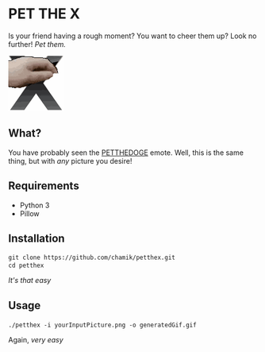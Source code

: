 # PET THE X 
Is your friend having a rough moment? You want to cheer them up? Look no further! *Pet them.*

![](media/X.gif)

## What?
You have probably seen the [PETTHEDOGE](https://betterttv.com/emotes/5f1c26426f378244660164c5) emote. Well, this is the same thing, but with *any* picture you desire!

## Requirements

- Python 3
- Pillow

## Installation

```
git clone https://github.com/chamik/petthex.git
cd petthex
```

*It's that easy*

## Usage

``
./petthex -i yourInputPicture.png -o generatedGif.gif
``

Again, *very easy*
